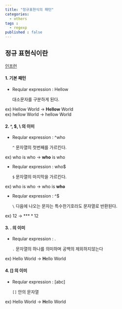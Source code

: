 ```yaml
---
title: "정규표현식의 패턴"
categories: 
  - others
tags : 
  - regexp
published : false
---
```


## 정규 표현식이란

[인프런](https://www.inflearn.com/course/%EC%83%9D%ED%99%9C%EC%BD%94%EB%94%A9-%EC%A0%95%EA%B7%9C%ED%91%9C%ED%98%84%EC%8B%9D/lecture/431)


#### 1. 기본 패턴

- Reqular expression : Hellow

    대소문자를 구분하게 된다.

ex) Hellow World -> **Hellow** World<br>
ex) hellow World -> hellow World

#### 2. ^, $, \ 의 이미

- Reqular expression : ^who

    `^` 문자열의 첫번째를 가르킨다.

ex) who is who -> **who** is who

- Reqular expression : who$

    `$` 문자열의 마지막을 가르킨다.

ex) who is who -> who is **who**

- Reqular expression : ^\$

    `\` 다음에 나오는 문자는 특수한기호라도 문자열로 반환된다.

ex) $12$ -> **$**12$

#### 3. . 의 이미

- Reqular expression : .

    `.` 문자열의 하나를 의미하며 공백의 제외하지않는다

ex) Hello World -> **H**ello World

#### 4. [] 의 이미

- Reqular expression : [abc]

    `[]` 안의 문자열

ex) Hello World -> **H**ello World
